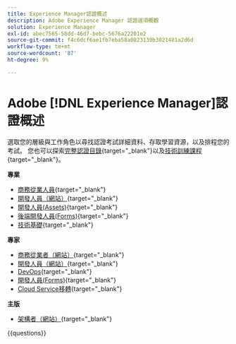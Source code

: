 ```yaml
---
title: Experience Manager認證概述
description: Adobe Experience Manager 認證選項概觀
solution: Experience Manager
exl-id: abec7565-58dd-46d7-bebc-5676a22201e2
source-git-commit: f4c6dcf6ae1fb7eba58a0823130b3021481a2d6d
workflow-type: tm+mt
source-wordcount: '87'
ht-degree: 9%

---
```


# Adobe [!DNL Experience Manager]認證概述

選取您的層級與工作角色以尋找認證考試詳細資料、存取學習資源，以及排程您的考試。 您也可以探索[完整認證目錄](https://certification.adobe.com/certifications){target="_blank"}以及[技術訓練課程](https://certification.adobe.com/courses/?/courses){target="_blank"}。

**專業**

* [商務從業人員](https://certification.adobe.com/certification/experience-manager-business-practitioner-professional){target="_blank"} <!--AD0-E126-->
* [開發人員（網站）](https://certification.adobe.com/certification/sites-developer-professional-v2){target="_blank"} <!--AD0-E128-->
* [開發人員(Assets)](https://certification.adobe.com/certification/assets-developer-professional){target="_blank"} <!--AD0-E129-->
* [後端開發人員(Forms)](https://certification.adobe.com/certification/backend-developer-professional){target="_blank"} <!--AD0-E127-->
* [技術基礎](https://certification.adobe.com/certification/technical-foundations-professional){target="_blank"} <!--AD0-E132-->

**專家**

* [商務從業者（網站）](https://certification.adobe.com/certification/sites-business-practitioner-expert){target="_blank"} <!--AD0-E121-->
* [開發人員（網站）](https://certification.adobe.com/certification/sites-developer-expert-v2){target="_blank"} <!--AD0-E137-->
* [DevOps](https://certification.adobe.com/certification/aem-devops-engineer-expert){target="_blank"} <!--AD0-E124-->
* [開發人員(Forms)](https://certification.adobe.com/certification/aem-forms-developer-expert){target="_blank"} <!--AD0-E125-->
* [Cloud Service移轉](https://certification.adobe.com/certification/cloud-service-migration-expert){target="_blank"} <!--AD0-E136-->

**主版**

* [架構者（網站）](https://certification.adobe.com/certification/sites-architect-master){target="_blank"} <!--AD0-E117-->

{{questions}}
